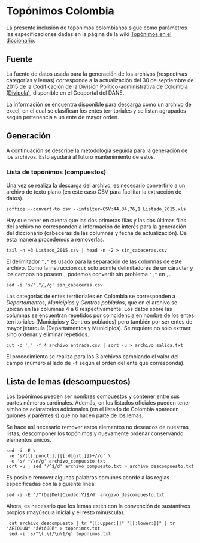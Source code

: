 # Topónimos Colombia

La presente inclusión de topónimos colombianos sigue como parámetros las especificaciones dadas en la página de la wiki [Topónimos en el diccionario](https://github.com/sbosio/rla-es/wiki/Topónimos-en-el-diccionario).  

## Fuente

La fuente de datos usada para la generación de los archivos (respectivas categorías y lemas) corresponde a la actualización del 30 de septiembre de 2015 de la [Codificación de la División Político-administrativa de Colombia (Divipola)](https://geoportal.dane.gov.co/v2/?page=elementoHistoricoDivipola), disponible en el Geoportal del DANE.  

La información se encuentra disponible para descarga como un archivo de excel, en el cual se clasifican los entes territoriales y se listan agrupados según pertenencia a un ente de mayor orden.  

## Generación

A continuación se describe la metodología seguida para la generación de los archivos. Esto ayudará al futuro mantenimiento de estos.  

### Lista de topónimos (compuestos)

Una vez se realiza la descarga del archivo, es necesario convertirlo a un archivo de texto plano (en este caso CSV para facilitar la extracción de datos).  

    soffice --convert-to csv --infilter=CSV:44,34,76,1 Listado_2015.xls

Hay que tener en cuenta que las dos primeras filas y las dos últimas filas del archivo no corresponden a información de interés para la generación del diccionario (cabeceras de las columnas y fecha de actualización). De esta manera procedemos a removerlas.  

    tail -n +3 Listado_2015.csv | head -n -2 > sin_cabeceras.csv

El delimitador `","` es usado para la separación de las columnas de este archivo. Como la instrucción `cut` solo admite delimitadores de un cáracter y los campos no poseen `,` podemos convertir sin problema `","` en `,`.  

    sed -i 's/","/,/g' sin_cabeceras.csv

Las categorías de entes territoriales en Colombia se corresponden a _Departamentos_, _Municipios_ y _Centros poblados_, que en el archivo se ubican en las columnas 4 a 6 respectivamente. Los datos sobre las columnas se encuentran repetidos por coincidencia en nombre de los entes territoriales (Municipios y Centros poblados) pero también por ser entes de mayor jerarquía (Departamentos y Municipios). Se requiere no solo extraer sino ordenar y eliminar repetidos.  

    cut -d ',' -f 4 archivo_entrada.csv | sort -u > archivo_salida.txt

El procedimiento se realiza para los 3 archivos cambiando el valor del campo (número al lado de `-f` según el orden del ente que corresponda).  

## Lista de lemas (descompuestos)

Los topónimos pueden ser nombres compuestos y contener entre sus partes números cardinales. Además, en los listados oficiales pueden tener símbolos aclaratorios adicionales (en el listado de Colombia aparecen guiones y paréntesis) que no hacen parte de los lemas.  

Se hace así necesario remover estos elementos no deseados de nuestras listas, descomponer los topónimos y nuevamente ordenar conservando elementos únicos.  

    sed -i -E \
     -e 's/([[:punct:]]|[[:digit:]])+//g' \
     -e 's/ +/\n/g' archivo_compuesto.txt
    sort -u | sed '/^$/d' archivo_compuesto.txt > archivo_descompuesto.txt

Es posible remover algunas palabras comúnes acorde a las reglas especificadas  con la siguiente linea:  

    sed -i -E '/^(De|Del|Ciudad|Y)$/d' arcgivo_descompuesto.txt

Ahora, es necesario que los lemas estén con la convención de sustantivos propios (mayúscula inicial y el resto minúscula).  

     cat archivo_descompuesto | tr "[[:upper:]]" "[[:lower:]]" | tr "ÁÉÍÓÚÜÑ" "áéíóúüñ" > toponimos.txt
     sed -i 's/^\(.\)/\u\1/g' toponimos.txt
